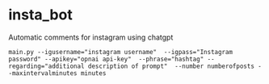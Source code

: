 # insta_bot
Automatic comments for instagram using chatgpt


```
main.py --igusername="instagram username"  --igpass="Instagram password" --apikey="opnai api-key"  --phrase="hashtag" --regarding="additional description of prompt"  --number numberofposts --maxintervalminutes minutes
```
